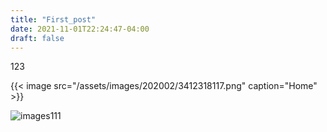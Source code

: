 ```yaml
---
title: "First_post"
date: 2021-11-01T22:24:47-04:00
draft: false
---
```


123  

{{< image src="/assets/images/202002/3412318117.png" caption="Home" >}}


![images111](/assets/images/202002/3412318117.png)

